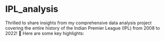 # IPL_analysis
Thrilled to share insights from my comprehensive data analysis project covering the entire history of the Indian Premier League (IPL) from 2008 to 2022! 🚀 Here are some key highlights:
